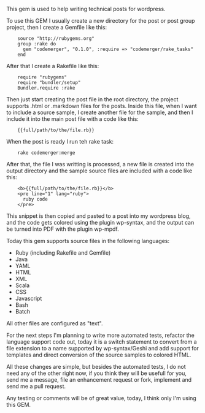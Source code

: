 This gem is used to help writing technical posts for wordpress.

To use this GEM I usually create a new directory for the post or post group project, then I create a Gemfile like this:

        source "http://rubygems.org"
        group :rake do
          gem "codemerger", "0.1.0", :require => "codemerger/rake_tasks"
        end

After that I create a Rakefile like this:

        require "rubygems"
        require "bundler/setup"
        Bundler.require :rake

Then just start creating the post file in the root directory, the project supports .html or .markdown files for the posts.
Inside this file, when I want to include a source sample, I create another file for the sample, and then I include it into the main post file with a code like this:

        {{full/path/to/the/file.rb}}

When the post is ready I run teh rake task:

        rake codemerger:merge

After that, the file I was writting is processed, a new file is created into the output directory and the sample source files are included with a code like this:

        <b>{{full/path/to/the/file.rb}}</b>
        <pre line="1" lang="ruby">
          ruby code
        </pre>

This snippet is then copied and pasted to a post into my wordpress blog, and the code gets colored using the plugin wp-syntax, and the output can be turned into PDF with the plugin wp-mpdf.

Today this gem supports source files in the following languages:

* Ruby (including Rakefile and Gemfile)
* Java
* YAML
* HTML
* XML
* Scala
* CSS
* Javascript
* Bash
* Batch

All other files are configured as "text".

For the next steps I'm planning to write more automated tests, refactor the language support code out, today it is a switch statement to convert from a file extension to a name supported by wp-syntax/Geshi and add support for templates and direct conversion of the source samples to colored HTML.

All these changes are simple, but besides the automated tests, I do not need any of the other right now, if you think they will be usefull for you, send me a message, file an enhancement request or fork, implement and send me a pull request.

Any testing or comments will be of great value, today, I think only I'm using this GEM.